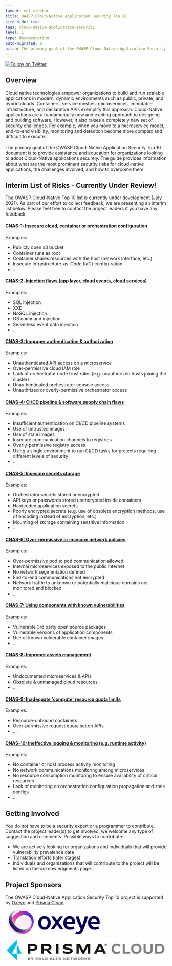 ```yaml
---
layout: col-sidebar
title: OWASP Cloud-Native Application Security Top 10
site_side: true
tags: cloud-native-application-security
level: 1
type: documentation
auto-migrated: 0
pitch: The primary goal of the OWASP Cloud-Native Application Security Top 10 document is to provide assistance and education for organizations looking to adopt Cloud-Native Applications securely. The guide provides information about what are the most prominent security risks for Cloud-Native applications, the challenges involved, and how to overcome them.
---
```

[![Follow on Twitter](https://img.shields.io/twitter/follow/owaspcloudnati1?label=Follow%20%40owaspcloudnati1&style=social)](https://twitter.com/owaspcloudnati1)
## Overview
Cloud native technologies empower organizations to build and run scalable applications in modern, dynamic environments such as public, private, and hybrid clouds. Containers, service meshes, microservices, immutable infrastructure, and declarative APIs exemplify this approach. Cloud-Native applications are a fundamentally new and exciting approach to designing and building software. However, it also raises a completely new set of security challenges. For example, when you move to a microservice model, end-to-end visibility, monitoring and detection become more complex and difficult to execute.
<br>
<br>
The primary goal of the OWASP Cloud-Native Application Security Top 10 document is to provide assistance and education for organizations looking to adopt Cloud-Native applications securely. The guide provides information about what are the most prominent security risks for cloud-native applications, the challenges involved, and how to overcome them.

## Interim List of Risks - Currently Under Review!

The OWASP Cloud-Native Top 10 list is currently under development (July 2021). As part of our effort to collect feedback, we are presenting an interim list below. Please feel free to contact the project leaders if you have any feedback. 

#### [CNAS-1: Insecure cloud, container or orchestration configuration][CNAS1:2022]
Examples:
 * Publicly open s3 bucket
 * Container runs as root
 * Container shares resources with the host (network interface, etc.)
 * Insecure Infrastructure-as-Code (IaC) configuration
 * ...

#### [CNAS-2: Injection flaws (app layer, cloud events, cloud services)][CNAS2:2022]
Examples:
 * SQL injection
 * XXE
 * NoSQL injection
 * OS command injection
 * Serverless event data injection
 * ...

#### [CNAS-3: Improper authentication & authorization][CNAS3:2022]
Examples:
 * Unauthenticated API access on a microservice
 * Over-permissive cloud IAM role
 * Lack of orchestrator node trust rules (e.g. unauthorized hosts joining the cluster)
 * Unauthenticated orchestrator console access 
 * Unauthrized or overly-permissive orchestrator access

#### [CNAS-4: CI/CD pipeline & software supply chain flaws][CNAS4:2022]
Examples:
 * Insufficient authentication on CI/CD pipeline systems
 * Use of untrusted images 
 * Use of stale images
 * Insecure communication channels to registries
 * Overly-permissive registry access 
 * Using a single environment to run CI/CD tasks for projects requiring different levels of security
 * ...

#### [CNAS-5: Insecure secrets storage][CNAS5:2022]
Examples:
 * Orchestrator secrets stored unencrypted
 * API keys or passwords stored unencrypted inside containers
 * Hardcoded application secrets
 * Poorly encrypted secrets (e.g. use of obsolete encryption methods, use of encoding instead of encryption, etc.) 
 * Mounting of storage containing sensitive information
 * ...

#### [CNAS-6: Over-permissive or insecure network policies][CNAS6:2022]
Examples:
 * Over-permissive pod to pod communication allowed
 * Internal microservices exposed to the public Internet
 * No network segmentation defined
 * End-to-end communications not encrypted
 * Network traffic to unknown or potentially malicious domains not monitored and blocked
 * ...

#### [CNAS-7: Using components with known vulnerabilities][CNAS7:2022]
Examples:
 * Vulnerable 3rd party open source packages
 * Vulnerable versions of application components
 * Use of known vulnerable container images
 * ...

#### [CNAS-8: Improper assets management]([CNAS8:2022])
Examples:
 * Undocumented microservices & APIs
 * Obsolete & unmanaged cloud resources
 * ...

#### [CNAS-9: Inadequate 'compute' resource quota limits][CNAS9:2022]
Examples:
 * Resource-unbound containers
 * Over-permissive request quota set on APIs
 * ...

#### [CNAS-10: Ineffective logging & monitoring (e.g. runtime activity)][CNAS10:2022]
Examples:
 * No container or host process activity monitoring
 * No network communications monitoring among microservices
 * No resource consumption monitoring to ensure availability of critical resources
 * Lack of monitoring on orchestration configuration propagation and stale configs
 * ...

## Getting Involved
You do not have to be a security expert or a programmer to contribute. Contact the project leader(s) to get involved, we welcome any type of suggestion and comments. Possible ways to contribute:
 * We are actively looking for organizations and individuals that will provide vulnerability prevalence data
 * Translation efforts (later stages)
 * Individuals and organizations that will contribute to the project will be listed on the acknowledgments page.

## Project Sponsors
The OWASP Cloud-Native Application Security Top 10 project is supported by [Oxeye](https://oxeye.io) and [Prisma Cloud](https://www.paloaltonetworks.com/prisma/cloud)
<br>
[![Oxeye](assets/images/oxeye_logo.png)](https://oxeye.io/)
<br>
[![Prisma Cloud](assets/images/prisma_cloud.png)](https://www.paloaltonetworks.com/prisma/cloud)


[CNAS1:2022]: https://github.com/OWASP/www-project-cloud-native-application-security-top-10/blob/master/2022/en/src/0x01_insecure_cco_config.md  
[CNAS2:2022]: https://github.com/OWASP/www-project-cloud-native-application-security-top-10/blob/master/2022/en/src/0x02_inj_flaws.md
[CNAS3:2022]: https://github.com/OWASP/www-project-cloud-native-application-security-top-10/blob/master/2022/en/src/0x03_improper_auth.md
[CNAS4:2022]: https://github.com/OWASP/www-project-cloud-native-application-security-top-10/blob/master/2022/en/src/0x04_cicd_ssc_flaws.md
[CNAS5:2022]: https://github.com/OWASP/www-project-cloud-native-application-security-top-10/blob/master/2022/en/src/0x05_insecure_secrets.md
[CNAS6:2022]: https://github.com/OWASP/www-project-cloud-native-application-security-top-10/blob/master/2022/en/src/0x06_over_permissive_network.md
[CNAS7:2022]: https://github.com/OWASP/www-project-cloud-native-application-security-top-10/blob/master/2022/en/src/0x07_vuln_components.md
[CNAS8:2022]: https://github.com/OWASP/www-project-cloud-native-application-security-top-10/blob/master/2022/en/src/0x08_asset_mgmt.md
[CNAS9:2022]: https://github.com/OWASP/www-project-cloud-native-application-security-top-10/blob/master/2022/en/src/0x09_compute_resources.md
[CNAS10:2022]: https://github.com/OWASP/www-project-cloud-native-application-security-top-10/blob/master/2022/en/src/0x0A_logging.md
